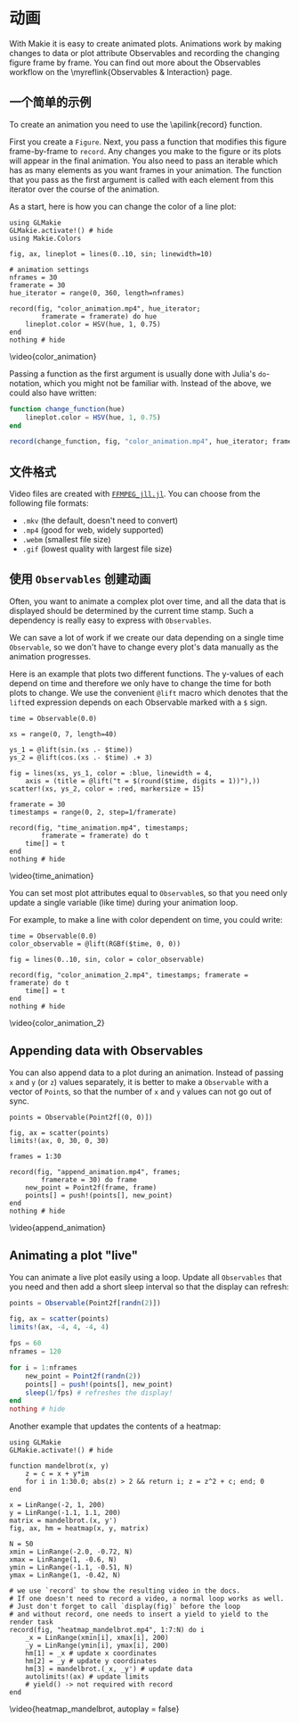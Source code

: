 # 动画

With Makie it is easy to create animated plots.
Animations work by making changes to data or plot attribute Observables and recording the changing figure frame by frame.
You can find out more about the Observables workflow on the \myreflink{Observables & Interaction} page.

## 一个简单的示例

To create an animation you need to use the \apilink{record} function.

First you create a `Figure`. Next, you pass a function that modifies this figure frame-by-frame to `record`.
Any changes you make to the figure or its plots will appear in the final animation.
You also need to pass an iterable which has as many elements as you want frames in your animation.
The function that you pass as the first argument is called with each element from this iterator
over the course of the animation.

As a start, here is how you can change the color of a line plot:

```julia:color_animation
using GLMakie
GLMakie.activate!() # hide
using Makie.Colors

fig, ax, lineplot = lines(0..10, sin; linewidth=10)

# animation settings
nframes = 30
framerate = 30
hue_iterator = range(0, 360, length=nframes)

record(fig, "color_animation.mp4", hue_iterator;
        framerate = framerate) do hue
    lineplot.color = HSV(hue, 1, 0.75)
end
nothing # hide
```

\video{color_animation}

Passing a function as the first argument is usually done with Julia's `do`-notation, which you might not be familiar with.
Instead of the above, we could also have written:

```julia
function change_function(hue)
    lineplot.color = HSV(hue, 1, 0.75)
end

record(change_function, fig, "color_animation.mp4", hue_iterator; framerate = framerate)
```

## 文件格式

Video files are created with [`FFMPEG_jll.jl`](https://github.com/JuliaBinaryWrappers/FFMPEG_jll.jl).
You can choose from the following file formats:

- `.mkv` (the default, doesn't need to convert)
- `.mp4` (good for web, widely supported)
- `.webm` (smallest file size)
- `.gif` (lowest quality with largest file size)

## 使用 `Observables` 创建动画

Often, you want to animate a complex plot over time, and all the data that is displayed should be determined by the current time stamp.
Such a dependency is really easy to express with `Observables`.

We can save a lot of work if we create our data depending on a single time `Observable`, so we don't have to change every plot's data manually as the animation progresses.

Here is an example that plots two different functions.
The y-values of each depend on time and therefore we only have to change the time for both plots to change.
We use the convenient `@lift` macro which denotes that the `lift`ed expression depends on each Observable marked with a `$` sign.

```julia:time_animation
time = Observable(0.0)

xs = range(0, 7, length=40)

ys_1 = @lift(sin.(xs .- $time))
ys_2 = @lift(cos.(xs .- $time) .+ 3)

fig = lines(xs, ys_1, color = :blue, linewidth = 4,
    axis = (title = @lift("t = $(round($time, digits = 1))"),))
scatter!(xs, ys_2, color = :red, markersize = 15)

framerate = 30
timestamps = range(0, 2, step=1/framerate)

record(fig, "time_animation.mp4", timestamps;
        framerate = framerate) do t
    time[] = t
end
nothing # hide
```

\video{time_animation}

You can set most plot attributes equal to `Observable`s, so that you need only update
a single variable (like time) during your animation loop.

For example, to make a line with color dependent on time, you could write:

```julia:color_animation_2
time = Observable(0.0)
color_observable = @lift(RGBf($time, 0, 0))

fig = lines(0..10, sin, color = color_observable)

record(fig, "color_animation_2.mp4", timestamps; framerate = framerate) do t
    time[] = t
end
nothing # hide
```

\video{color_animation_2}

## Appending data with Observables

You can also append data to a plot during an animation.
Instead of passing `x` and `y` (or `z`) values separately,
it is better to make a `Observable` with a vector of `Point`s,
so that the number of `x` and `y` values can not go out of sync.

```julia:append_animation
points = Observable(Point2f[(0, 0)])

fig, ax = scatter(points)
limits!(ax, 0, 30, 0, 30)

frames = 1:30

record(fig, "append_animation.mp4", frames;
        framerate = 30) do frame
    new_point = Point2f(frame, frame)
    points[] = push!(points[], new_point)
end
nothing # hide
```

\video{append_animation}

## Animating a plot "live"

You can animate a live plot easily using a loop.
Update all `Observables` that you need and then add a short sleep interval so that the display can refresh:

```julia
points = Observable(Point2f[randn(2)])

fig, ax = scatter(points)
limits!(ax, -4, 4, -4, 4)

fps = 60
nframes = 120

for i = 1:nframes
    new_point = Point2f(randn(2))
    points[] = push!(points[], new_point)
    sleep(1/fps) # refreshes the display!
end
nothing # hide
```

Another example that updates the contents of a heatmap:

```julia:heatmap
using GLMakie
GLMakie.activate!() # hide

function mandelbrot(x, y)
    z = c = x + y*im
    for i in 1:30.0; abs(z) > 2 && return i; z = z^2 + c; end; 0
end

x = LinRange(-2, 1, 200)
y = LinRange(-1.1, 1.1, 200)
matrix = mandelbrot.(x, y')
fig, ax, hm = heatmap(x, y, matrix)

N = 50
xmin = LinRange(-2.0, -0.72, N)
xmax = LinRange(1, -0.6, N)
ymin = LinRange(-1.1, -0.51, N)
ymax = LinRange(1, -0.42, N)

# we use `record` to show the resulting video in the docs.
# If one doesn't need to record a video, a normal loop works as well.
# Just don't forget to call `display(fig)` before the loop
# and without record, one needs to insert a yield to yield to the render task
record(fig, "heatmap_mandelbrot.mp4", 1:7:N) do i
    _x = LinRange(xmin[i], xmax[i], 200)
    _y = LinRange(ymin[i], ymax[i], 200)
    hm[1] = _x # update x coordinates
    hm[2] = _y # update y coordinates
    hm[3] = mandelbrot.(_x, _y') # update data
    autolimits!(ax) # update limits
    # yield() -> not required with record
end
```

\video{heatmap_mandelbrot, autoplay = false}
